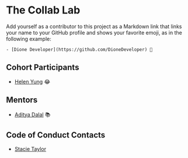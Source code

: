 # The Collab Lab

Add yourself as a contributor to this project as a Markdown link that links your name to your GitHub profile and shows your favorite emoji, as in the following example:

    - [Dione Developer](https://github.com/DioneDeveloper) 💅

## Cohort Participants

- [Helen Yung](https://github.com/h-yung) 😂

## Mentors

- [Aditya Dalal](https://github.com/adidalal) :books:

## Code of Conduct Contacts

- [Stacie Taylor](https://github.com/stacietaylorcima)
